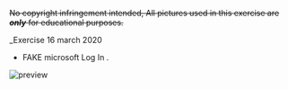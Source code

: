
~~No copyright infringement intended, All pictures used in this exercise are ___only___ for educational purposes.~~

_Exercise 16 march 2020
* FAKE microsoft Log In . 
 
![preview](https://imagizer.imageshack.com/img922/5345/S8AtKZ.jpg)



